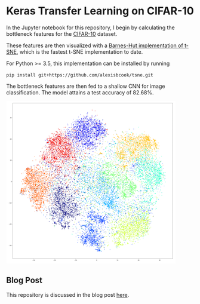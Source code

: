 [//]: # (Image References)

[image1]: ./images/tsne.png "t-SNE"

# Keras Transfer Learning on CIFAR-10

In the Jupyter notebook for this repository, I begin by calculating the bottleneck features for the [CIFAR-10](https://www.cs.toronto.edu/~kriz/cifar.html) dataset.

These features are then visualized with a [Barnes-Hut implementation of t-SNE](http://lvdmaaten.github.io/tsne/), which is the fastest t-SNE implementation to date.  

For Python >= 3.5, this implementation can be installed by running

```
pip install git+https://github.com/alexisbcook/tsne.git
```

The bottleneck features are then fed to a shallow CNN for image classification.  The model attains a test accuracy of 82.68%.

![t-SNE][image1]

## Blog Post

This repository is discussed in the blog post [here](https://alexisbcook.github.io/2017/using-transfer-learning-to-classify-images-with-keras/).
